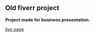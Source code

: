 ## Old fiverr project

**Project made for business presentation.**

[live page](https://modest-curie-643673.netlify.app/)
